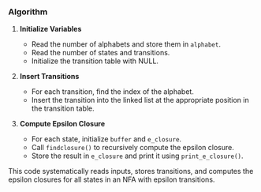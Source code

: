 
### Algorithm

1. **Initialize Variables**
    - Read the number of alphabets and store them in `alphabet`.
    - Read the number of states and transitions.
    - Initialize the transition table with NULL.

2. **Insert Transitions**
    - For each transition, find the index of the alphabet.
    - Insert the transition into the linked list at the appropriate position in the transition table.

3. **Compute Epsilon Closure**
    - For each state, initialize `buffer` and `e_closure`.
    - Call `findclosure()` to recursively compute the epsilon closure.
    - Store the result in `e_closure` and print it using `print_e_closure()`.

This code systematically reads inputs, stores transitions, and computes the epsilon closures for all states in an NFA with epsilon transitions.
